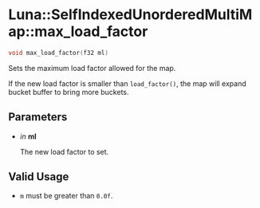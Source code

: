 # Luna::SelfIndexedUnorderedMultiMap::max_load_factor

```c++
void max_load_factor(f32 ml)
```

Sets the maximum load factor allowed for the map. 

If the new load factor is smaller than `load_factor()`, the map will expand bucket buffer to bring more buckets. 

## Parameters
* *in* **ml**

    The new load factor to set. 

## Valid Usage
* `m` must be greater than `0.0f`. 

